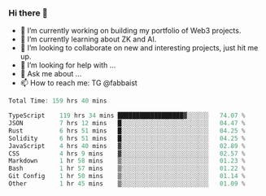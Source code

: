 ### Hi there 👋

- 🔭 I’m currently working on building my portfolio of Web3 projects. 
- 🌱 I’m currently learning about ZK and AI.
- 👯 I’m looking to collaborate on new and interesting projects, just hit me up. 
- 🤔 I’m looking for help with ... 
- 💬 Ask me about ...
- 📫 How to reach me: TG @fabbaist

<!--
**fabbaisteth/fabbaisteth** is a ✨ _special_ ✨ repository because its `README.md` (this file) appears on your GitHub profile.

Here are some ideas to get you started:

- 🔭 I’m currently working on ...
- 🌱 I’m currently learning ...
- 👯 I’m looking to collaborate on ...
- 🤔 I’m looking for help with ...
- 💬 Ask me about ...
- 📫 How to reach me: ...
- 😄 Pronouns: ...
- ⚡ Fun fact: ...
-->

<!--START_SECTION:waka-->

```rust
Total Time: 159 hrs 40 mins

TypeScript    119 hrs 34 mins ██████████████████▓░░░░░░   74.07 %
JSON          7 hrs 12 mins   █░░░░░░░░░░░░░░░░░░░░░░░░   04.47 %
Rust          6 hrs 51 mins   █░░░░░░░░░░░░░░░░░░░░░░░░   04.25 %
Solidity      6 hrs 51 mins   █░░░░░░░░░░░░░░░░░░░░░░░░   04.25 %
JavaScript    4 hrs 40 mins   ▓░░░░░░░░░░░░░░░░░░░░░░░░   02.89 %
CSS           4 hrs 9 mins    ▓░░░░░░░░░░░░░░░░░░░░░░░░   02.57 %
Markdown      1 hr 58 mins    ▒░░░░░░░░░░░░░░░░░░░░░░░░   01.23 %
Bash          1 hr 57 mins    ▒░░░░░░░░░░░░░░░░░░░░░░░░   01.22 %
Git Config    1 hr 50 mins    ▒░░░░░░░░░░░░░░░░░░░░░░░░   01.14 %
Other         1 hr 45 mins    ▒░░░░░░░░░░░░░░░░░░░░░░░░   01.09 %
```

<!--END_SECTION:waka-->
